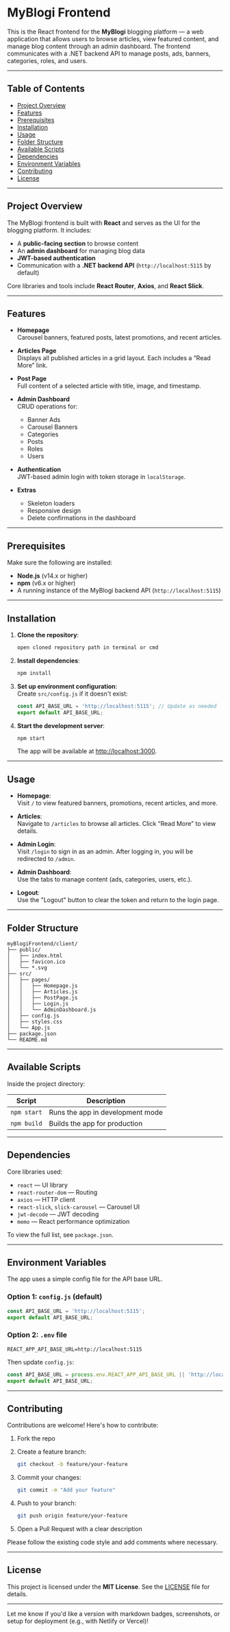 # MyBlogi Frontend

This is the React frontend for the **MyBlogi** blogging platform — a web application that allows users to browse articles, view featured content, and manage blog content through an admin dashboard. The frontend communicates with a .NET backend API to manage posts, ads, banners, categories, roles, and users.

---

## Table of Contents

- [Project Overview](#project-overview)
- [Features](#features)
- [Prerequisites](#prerequisites)
- [Installation](#installation)
- [Usage](#usage)
- [Folder Structure](#folder-structure)
- [Available Scripts](#available-scripts)
- [Dependencies](#dependencies)
- [Environment Variables](#environment-variables)
- [Contributing](#contributing)
- [License](#license)

---

## Project Overview

The MyBlogi frontend is built with **React** and serves as the UI for the blogging platform. It includes:

- A **public-facing section** to browse content
- An **admin dashboard** for managing blog data
- **JWT-based authentication**
- Communication with a **.NET backend API** (`http://localhost:5115` by default)

Core libraries and tools include **React Router**, **Axios**, and **React Slick**.

---

## Features

- **Homepage**  
  Carousel banners, featured posts, latest promotions, and recent articles.

- **Articles Page**  
  Displays all published articles in a grid layout. Each includes a “Read More” link.

- **Post Page**  
  Full content of a selected article with title, image, and timestamp.

- **Admin Dashboard**  
  CRUD operations for:
    - Banner Ads
    - Carousel Banners
    - Categories
    - Posts
    - Roles
    - Users

- **Authentication**  
  JWT-based admin login with token storage in `localStorage`.

- **Extras**
    - Skeleton loaders
    - Responsive design
    - Delete confirmations in the dashboard

---

## Prerequisites

Make sure the following are installed:

- **Node.js** (v14.x or higher)
- **npm** (v6.x or higher) 
- A running instance of the MyBlogi backend API (`http://localhost:5115`)

---

## Installation

1. **Clone the repository**:

   ```bash
   open cloned repository path in terminal or cmd 
   ```

2. **Install dependencies**:

   ```bash
   npm install
   ```

3. **Set up environment configuration**:  
   Create `src/config.js` if it doesn't exist:

   ```js
   const API_BASE_URL = 'http://localhost:5115'; // Update as needed
   export default API_BASE_URL;
   ```

4. **Start the development server**:

   ```bash
   npm start
   ```

   The app will be available at [http://localhost:3000](http://localhost:3000).

---

## Usage

- **Homepage**:  
  Visit `/` to view featured banners, promotions, recent articles, and more.

- **Articles**:  
  Navigate to `/articles` to browse all articles. Click “Read More” to view details.

- **Admin Login**:  
  Visit `/login` to sign in as an admin. After logging in, you will be redirected to `/admin`.

- **Admin Dashboard**:  
  Use the tabs to manage content (ads, categories, users, etc.).

- **Logout**:  
  Use the "Logout" button to clear the token and return to the login page.

---

## Folder Structure

```plaintext
myBlogiFrontend/client/
├── public/
│   ├── index.html           
│   ├── favicon.ico
│   └── *.svg             
├── src/
│   ├── pages/
│   │   ├── Homepage.js
│   │   ├── Articles.js
│   │   ├── PostPage.js
│   │   ├── Login.js
│   │   └── AdminDashboard.js
│   ├── config.js            
│   ├── styles.css          
│   └── App.js              
├── package.json
└── README.md
```

---

## Available Scripts

Inside the project directory:

| Script        | Description                          |
| ------------- | ------------------------------------ |
| `npm start`   | Runs the app in development mode     |
| `npm build`   | Builds the app for production        |

---

## Dependencies

Core libraries used:

- `react` — UI library
- `react-router-dom` — Routing
- `axios` — HTTP client
- `react-slick`, `slick-carousel` — Carousel UI
- `jwt-decode` — JWT decoding
- `memo` — React performance optimization

To view the full list, see `package.json`.

---

## Environment Variables

The app uses a simple config file for the API base URL.

### Option 1: `config.js` (default)

```js
const API_BASE_URL = 'http://localhost:5115';
export default API_BASE_URL;
```

### Option 2: `.env` file

```env
REACT_APP_API_BASE_URL=http://localhost:5115
```

Then update `config.js`:

```js
const API_BASE_URL = process.env.REACT_APP_API_BASE_URL || 'http://localhost:5115';
export default API_BASE_URL;
```

---

## Contributing

Contributions are welcome! Here's how to contribute:

1. Fork the repo
2. Create a feature branch:

   ```bash
   git checkout -b feature/your-feature
   ```

3. Commit your changes:

   ```bash
   git commit -m "Add your feature"
   ```

4. Push to your branch:

   ```bash
   git push origin feature/your-feature
   ```

5. Open a Pull Request with a clear description

Please follow the existing code style and add comments where necessary.

---

## License

This project is licensed under the **MIT License**. See the [LICENSE](./LICENSE) file for details.

---

Let me know if you'd like a version with markdown badges, screenshots, or setup for deployment (e.g., with Netlify or Vercel)!